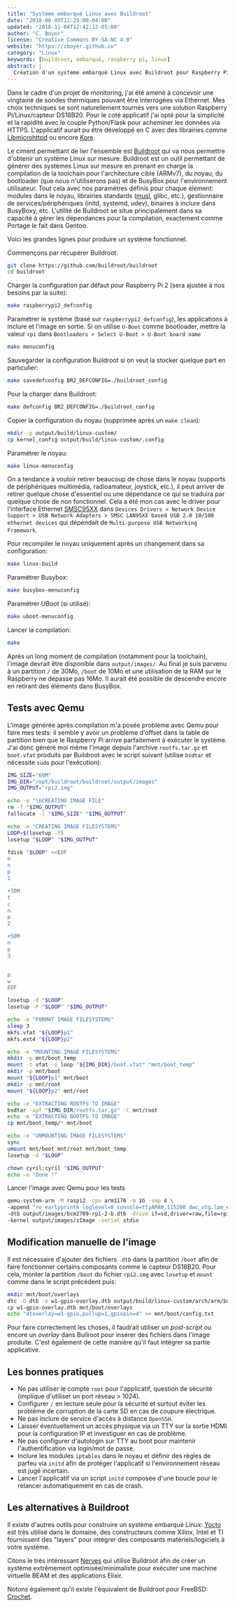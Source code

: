 ```yaml
---
title: "Système embarqué Linux avec Buildroot"
date: "2018-08-09T11:29:00-04:00"
updated: "2018-11-04T12:42:12-05:00"
author: "C. Boyer"
license: "Creative Commons BY-SA-NC 4.0"
website: "https://cboyer.github.io"
category: "Linux"
keywords: [buildroot, embarqué, raspberry pi, linux]
abstract: |
  Création d'un système embarqué Linux avec Buildroot pour Raspberry Pi 2.
---
```


Dans le cadre d'un projet de monitoring, j'ai été amené à concevoir une vingtaine de sondes thermiques pouvant être interrogées via Ethernet. Mes choix techniques se sont naturellement tournés vers une solution Raspberry Pi/Linux/capteur DS18B20. Pour le coté applicatif j'ai opté pour la simplicité et la rapidité avec le couple Python/Flask pour acheminer les données via HTTPS. L'applicatif aurait pu être développé en C avec des librairies comme [Libmicrohttpd](https://www.gnu.org/software/libmicrohttpd/) ou encore [Kore](https://kore.io/).

Le ciment permettant de lier l'ensemble est [Buildroot](https://buildroot.org/) qui va nous permettre d'obtenir un système Linux sur mesure. Buildroot est un outil permettant de générer des systèmes Linux sur mesure en prenant en charge la compilation de la toolchain pour l'architecture cible (ARMv7), du noyau, du bootloader (que nous n'utiliserons pas) et de BusyBox pour l'environnement utilisateur. Tout cela avec nos paramètres définis pour chaque élément: modules dans le noyau, librairies standards ([musl](http://www.etalabs.net/compare_libcs.html), glibc, etc.), gestionnaire de services/périphériques (initd, systemd, udev), binaires à inclure dans BusyBoxy, etc. L'utilité de Buildroot se situe principalement dans sa capacité à gérer les dépendances pour la compilation, exactement comme Portage le fait dans Gentoo.

Voici les grandes lignes pour produire un système fonctionnel.

Commençons par récupérer Buildroot:

```bash
git clone https://github.com/buildroot/buildroot
cd buildroot
```

Charger la configuration par défaut pour Raspberry Pi 2 (sera ajustée à nos besoins par la suite):

```bash
make raspberrypi2_defconfig
```

Paramétrer le système (basé sur `raspberrypi2_defconfig`), les applications à inclure et l'image en sortie.
Si on utilise `U-Boot` comme bootloader, mettre la valeur `rpi` dans `Bootloaders > Select U-Boot > U-Boot board name`

```bash
make menuconfig
```

Sauvegarder la configuration Buildroot si on veut la stocker quelque part en particulier:

```bash
make savedefconfig BR2_DEFCONFIG=./buildroot_config
```

Pour la charger dans Buildroot:

```bash
make defconfig BR2_DEFCONFIG=./buildroot_config
```

Copier la configuration du noyau (supprimée après un `make clean`):

```bash
mkdir -p output/build/linux-custom/
cp kernel_config output/build/linux-custom/.config
```

Paramétrer le noyau:

```bash
make linux-menuconfig
```

On a tendance à vouloir retirer beaucoup de chose dans le noyau (supports de périphériques multimédia, radioamateur, joystick, etc.), il peut arriver de retirer quelque chose d'essentiel ou une dépendance ce qui se traduira par quelque chose de non fonctionnel.
Cela a été mon cas avec le driver pour l'interface Ethernet [SMSC95XX](https://cateee.net/lkddb/web-lkddb/USB_NET_SMSC95XX.html) dans `Devices Drivers > Network Device Support > USB Network Adapters > SMSC LAN95XX based USB 2.0 10/100 ethernet devices` qui dépendait de `Multi-purpose USB Networking Framework`.

Pour recompiler le noyau uniquement après un changement dans sa configuration:

```bash
make linux-build
```

Paramétrer Busybox:

```bash
make busybox-menuconfig
```

Paramétrer UBoot (si utilisé):

```bash
make uboot-menuconfig
```

Lancer la compilation:

```bash
make
```

Après un long moment de compilation (notamment pour la toolchain), l'image devrait être disponible dans `output/images/`.
Au final je suis parvenu à un partition `/` de 30Mo, `/boot` de 10Mo et une utilisation de la RAM sur le Raspberry ne dépasse pas 16Mo. Il aurait été possible de descendre encore en retirant des éléments dans BusyBox.


## Tests avec Qemu

L'image générée après compilation m'a posée problème avec Qemu pour faire mes tests: il semble y avoir un problème d'offset dans la table de partition bien que le Raspberry Pi arrive parfaitement à exécuter le système.
J'ai donc généré moi même l'image depuis l'archive `rootfs.tar.gz` et `boot.vfat` produits par Buildroot avec le script suivant (utilise `bsdtar` et nécessite `sudo` pour l'exécution):

```bash
IMG_SIZE="60M"
IMG_DIR="/opt/buildroot/buildroot/output/images"
IMG_OUTPUT="rpi2.img"

echo -e "\nCREATING IMAGE FILE"
rm -f "$IMG_OUTPUT"
fallocate -l "$IMG_SIZE" "$IMG_OUTPUT"

echo -e "CREATING IMAGE FILESYSTEMS"
LOOP=$(losetup -f)
losetup "$LOOP" "$IMG_OUTPUT"

fdisk "$LOOP" <<EOF
o
n
p
1

+10M
t
c
n
p
2

+50M
n
p
3


p
w
EOF

losetup -d "$LOOP"
losetup -P "$LOOP" "$IMG_OUTPUT"

echo -e "FORMAT IMAGE FILESYSTEMS"
sleep 3
mkfs.vfat "${LOOP}p1"
mkfs.ext4 "${LOOP}p2"

echo -e "MOUNTING IMAGE FILESYSTEMS"
mkdir -p mnt/boot_temp
mount -t vfat -o loop "${IMG_DIR}/boot.vfat" "mnt/boot_temp"
mkdir -p mnt/boot
mount "${LOOP}p1" mnt/boot
mkdir -p mnt/root
mount "${LOOP}p2" mnt/root

echo -e "EXTRACTING ROOTFS TO IMAGE"
bsdtar -xpf "$IMG_DIR/rootfs.tar.gz" -C mnt/root
echo -e "EXTRACTING BOOTFS TO IMAGE"
cp mnt/boot_temp/* mnt/boot

echo -e "UNMOUNTING IMAGE FILESYSTEMS"
sync
umount mnt/boot mnt/root mnt/boot_temp
losetup -d "$LOOP"

chown cyril:cyril "$IMG_OUTPUT"
echo -e "Done !"
```

Lancer l'image avec Qemu pour les tests

```bash
qemu-system-arm -M raspi2 -cpu arm1176 -m 1G -smp 4 \
-append "ro earlyprintk loglevel=8 console=ttyAMA0,115200 dwc_otg.lpm_enable=0 rootfstype=ext4 root=/dev/mmcblk0p2 rootwait" \
-dtb output/images/bcm2709-rpi-2-b.dtb -drive if=sd,driver=raw,file=rpi2.img \
-kernel output/images/zImage -serial stdio
```

## Modification manuelle de l'image

Il est nécessaire d'ajouter des fichiers `.dtb` dans la partition `/boot` afin de faire fonctionner certains composants comme le capteur DS18B20.
Pour cela, monter la partition `/boot` du fichier `rpi2.img` avec `losetup` et `mount` comme dans le script précédent puis:

```bash
mkdir mnt/boot/overlays
dtc -O dtb -o w1-gpio-overlay.dtb output/build/linux-custom/arch/arm/boot/dts/overlays/w1-gpio-overlay.dts
cp w1-gpio-overlay.dtb mnt/boot/overlays
echo "dtoverlay=w1-gpio,pullup=1,gpiopin=4" >> mnt/boot/config.txt
```

Pour faire correctement les choses, il faudrait utiliser un *post-script* ou encore un *overlay* dans Builroot pour insérer des fichiers dans l'image produite. C'est également de cette manière qu'il faut intégrer sa partie applicative.

## Les bonnes pratiques

 - Ne pas utiliser le compte `root` pour l'applicatif, question de sécurité (implique d'utiliser un port réseau > 1024).
 - Configurer `/` en lecture seule pour la sécurité et surtout éviter les problème de corruption de la carte SD en cas de coupure électrique.
 - Ne pas inclure de service d'accès à distance `OpenSSH`.
 - Laisser éventuellement un accès physique via un TTY sur la sortie HDMI pour la configuration IP et investiguer en cas de problème.
 - Ne pas configurer d'autologin sur TTY au boot pour maintenir l'authentification via login/mot de passe.
 - Inclure les modules `iptables` dans le noyau et définir des règles de parfeu via `initd` afin de protéger l'applicatif si l'environnement réseau est jugé incertain.
 - Lancer l'applicatif via un script `initd` composée d'une boucle pour le relancer automatiquement en cas de crash.

## Les alternatives à Buildroot

Il existe d'autres outils pour construire un système embarqué Linux: [Yocto](https://www.yoctoproject.org/) est très utilisé dans le domaine, des constructeurs comme Xilinx, Intel et TI fournissent des "layers" pour intégrer des composants matériels/logiciels à votre système.

Citons le très intéressant [Nerves](https://nerves-project.org/) qui utilise Buildroot afin de créer un système extrêmement optimisée/minimaliste pour exécuter une machine virtuelle BEAM et des applications Elixir.

Notons également qu'il existe l'équivalent de Buildroot pour FreeBSD: [Crochet](https://github.com/freebsd/crochet).
